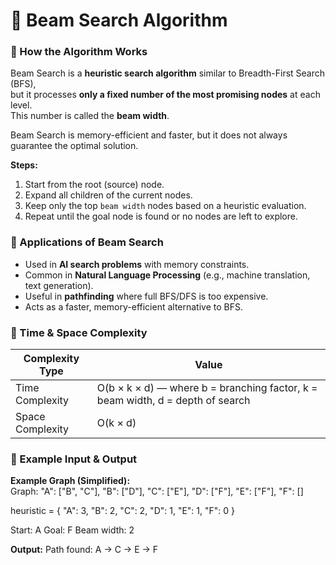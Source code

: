 # 🧠 Beam Search Algorithm

### 🔹 How the Algorithm Works
Beam Search is a **heuristic search algorithm** similar to Breadth-First Search (BFS),  
but it processes **only a fixed number of the most promising nodes** at each level.  
This number is called the **beam width**.  

Beam Search is memory-efficient and faster, but it does not always guarantee the optimal solution.  

**Steps:**
1. Start from the root (source) node.  
2. Expand all children of the current nodes.  
3. Keep only the top `beam width` nodes based on a heuristic evaluation.  
4. Repeat until the goal node is found or no nodes are left to explore.  

### 🔹 Applications of Beam Search
- Used in **AI search problems** with memory constraints.  
- Common in **Natural Language Processing** (e.g., machine translation, text generation).  
- Useful in **pathfinding** where full BFS/DFS is too expensive.  
- Acts as a faster, memory-efficient alternative to BFS.  

### 🔹 Time & Space Complexity
| Complexity Type | Value |
|-----------------|-------|
| Time Complexity  | O(b × k × d) — where b = branching factor, k = beam width, d = depth of search |
| Space Complexity | O(k × d) | 

### 🔹 Example Input & Output

**Example Graph (Simplified):**  
Graph:
    "A": ["B", "C"],
    "B": ["D"],
    "C": ["E"],
    "D": ["F"],
    "E": ["F"],
    "F": []

heuristic = {
    "A": 3,
    "B": 2,
    "C": 2,
    "D": 1,
    "E": 1,
    "F": 0
}

Start: A
Goal: F
Beam width: 2

**Output:** 
Path found: A → C → E → F
